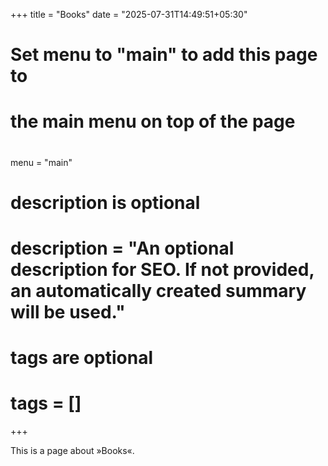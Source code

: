 +++
title = "Books"
date = "2025-07-31T14:49:51+05:30"

#
# Set menu to "main" to add this page to
# the main menu on top of the page
#
menu = "main"

#
# description is optional
#
# description = "An optional description for SEO. If not provided, an automatically created summary will be used."

#
# tags are optional
#
# tags = []
+++

This is a page about »Books«.
